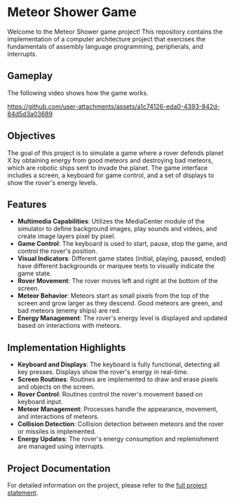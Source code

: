 # Meteor Shower Game

Welcome to the Meteor Shower game project! This repository contains the implementation of a computer architecture project that exercises the fundamentals of assembly language programming, peripherals, and interrupts.

## Gameplay

The following video shows how the game works.

https://github.com/user-attachments/assets/a1c74126-eda0-4393-842d-84d5d3a03689

## Objectives

The goal of this project is to simulate a game where a rover defends planet X by obtaining energy from good meteors and destroying bad meteors, which are robotic ships sent to invade the planet. The game interface includes a screen, a keyboard for game control, and a set of displays to show the rover's energy levels.

## Features

- **Multimedia Capabilities**: Utilizes the MediaCenter module of the simulator to define background images, play sounds and videos, and create image layers pixel by pixel.
- **Game Control**: The keyboard is used to start, pause, stop the game, and control the rover's position.
- **Visual Indicators**: Different game states (initial, playing, paused, ended) have different backgrounds or marquee texts to visually indicate the game state.
- **Rover Movement**: The rover moves left and right at the bottom of the screen.
- **Meteor Behavior**: Meteors start as small pixels from the top of the screen and grow larger as they descend. Good meteors are green, and bad meteors (enemy ships) are red.
- **Energy Management**: The rover's energy level is displayed and updated based on interactions with meteors.

## Implementation Highlights

- **Keyboard and Displays**: The keyboard is fully functional, detecting all key presses. Displays show the rover's energy in real-time.
- **Screen Routines**: Routines are implemented to draw and erase pixels and objects on the screen.
- **Rover Control**: Routines control the rover's movement based on keyboard input.
- **Meteor Management**: Processes handle the appearance, movement, and interactions of meteors.
- **Collision Detection**: Collision detection between meteors and the rover or missiles is implemented.
- **Energy Updates**: The rover's energy consumption and replenishment are managed using interrupts.<br>

## Project Documentation

For detailed information on the project, please refer to the [full project statement](https://github.com/pedroiralmeida/iac-proj/blob/main/Project_Statement.pdf).



